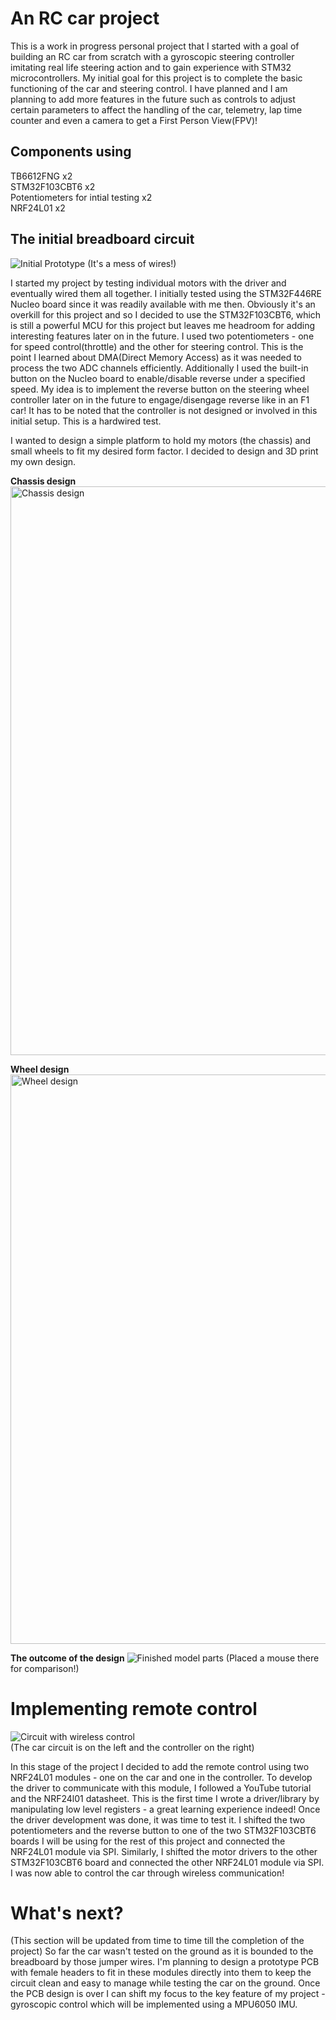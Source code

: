 # **An RC car project**
This is a work in progress personal project that I started with a goal of building an RC car from scratch with a gyroscopic steering controller imitating real life steering action and to gain experience with STM32 microcontrollers. My initial goal for this project is to complete the basic functioning of the car and steering control. I have planned and I am planning to add more features in the future such as controls to adjust certain parameters to affect the handling of the car, telemetry, lap time counter and even a camera to get a First Person View(FPV)!

## **Components using**
TB6612FNG x2   
STM32F103CBT6 x2  
Potentiometers for intial testing x2  
NRF24L01 x2

## **The initial breadboard circuit**
![Initial Prototype](https://github.com/user-attachments/assets/cb5571c8-4603-4a21-8e6c-857bef29882a)
(It's a mess of wires!)

I started my project by testing individual motors with the driver and eventually wired them all together. I initially tested using the STM32F446RE Nucleo board since it was readily available with me then. Obviously it's an overkill for this project and so I decided to use the STM32F103CBT6, which is still a powerful MCU for this project but leaves me headroom for adding interesting features later on in the future.
I used two potentiometers - one for speed control(throttle) and the other for steering control. This is the point I learned about DMA(Direct Memory Access) as it was needed to process the two ADC channels efficiently. Additionally I used the built-in button on the Nucleo board to enable/disable reverse under a specified speed. My idea is to implement the reverse button on the steering wheel controller later on in the future to engage/disengage reverse like in an F1 car! It has to be noted that the controller is not designed or involved in this initial setup. This is a hardwired test. 

I wanted to design a simple platform to hold my motors (the chassis) and small wheels to fit my desired form factor. I decided to design and 3D print my own design.

**Chassis design**
<img width="1919" height="910" alt="Chassis design" src="https://github.com/user-attachments/assets/40063d83-fbe2-4ff7-996f-b232247fefe2" />

**Wheel design**
<img width="1917" height="911" alt="Wheel design" src="https://github.com/user-attachments/assets/79d22599-8752-44b7-a575-50831f26888b" />

**The outcome of the design**
![Finished model parts](https://github.com/user-attachments/assets/4ba3a039-5642-4fbe-932a-60c43d2571dd)
(Placed a mouse there for comparison!)

# **Implementing remote control**
![Circuit with wireless control](https://github.com/user-attachments/assets/712097a4-f058-4d6b-83cc-bf60cb664994)  
(The car circuit is on the left and the controller on the right)

In this stage of the project I decided to add the remote control using two NRF24L01 modules - one on the car and one in the controller. To develop the driver to communicate with this module, I followed a YouTube tutorial and the NRF24l01 datasheet. This is the first time I wrote a driver/library by manipulating low level registers -  a great learning experience indeed! Once the driver development was done, it was time to test it. I shifted the two potentiometers and the reverse button to one of the two STM32F103CBT6 boards I will be using for the rest of this project and connected the NRF24L01 module via SPI. Similarly, I shifted the motor drivers to the other STM32F103CBT6 board and connected the other NRF24L01 module via SPI. I was now able to control the car through wireless communication!

# **What's next?**
(This section will be updated from time to time till the completion of the project)
So far the car wasn't tested on the ground as it is bounded to the breadboard by those jumper wires. I'm planning to design a prototype PCB with female headers to fit in these modules directly into them to keep the circuit clean and easy to manage while testing the car on the ground. Once the PCB design is over I can shift my focus to the key feature of my project - gyroscopic control which will be implemented using a MPU6050 IMU.
